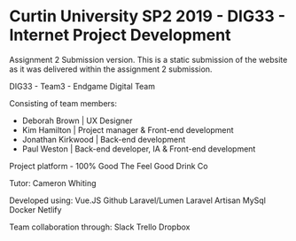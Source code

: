 # Curtin University SP2 2019 - DIG33 - Internet Project Development
Assignment 2 Submission version.
This is a static submission of the website as it was delivered within the assignment 2 submission.

DIG33 - Team3 - Endgame Digital Team

Consisting of team members:
* Deborah Brown | UX Designer
* Kim Hamilton | Project manager & Front-end development
* Jonathan Kirkwood | Back-end development
* Paul Weston | Back-end developer, IA & Front-end development

Project platform - 100% Good The Feel Good Drink Co

Tutor: Cameron Whiting

Developed using:
Vue.JS
Github
Laravel/Lumen
Laravel Artisan
MySql
Docker
Netlify

Team collaboration through:
Slack
Trello
Dropbox
